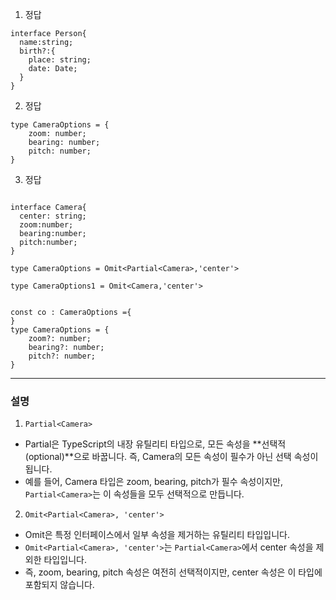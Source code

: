 1. 정답

```
interface Person{
  name:string;
  birth?:{
    place: string;
    date: Date;
  }
}
```

2. 정답

```
type CameraOptions = {
    zoom: number;
    bearing: number;
    pitch: number;
}
```

3. 정답

```

interface Camera{
  center: string;
  zoom:number;
  bearing:number;
  pitch:number;
}

type CameraOptions = Omit<Partial<Camera>,'center'>

type CameraOptions1 = Omit<Camera,'center'>


const co : CameraOptions ={
}
type CameraOptions = {
    zoom?: number;
    bearing?: number;
    pitch?: number;
}
```

---

### 설명

1. `Partial<Camera>`

- Partial은 TypeScript의 내장 유틸리티 타입으로, 모든 속성을 **선택적(optional)**으로 바꿉니다. 즉, Camera의 모든 속성이 필수가 아닌 선택 속성이 됩니다.
- 예를 들어, Camera 타입은 zoom, bearing, pitch가 필수 속성이지만, `Partial<Camera>`는 이 속성들을 모두 선택적으로 만듭니다.

2. `Omit<Partial<Camera>, 'center'>`

- Omit은 특정 인터페이스에서 일부 속성을 제거하는 유틸리티 타입입니다.
- `Omit<Partial<Camera>, 'center'>`는 `Partial<Camera>`에서 center 속성을 제외한 타입입니다.
- 즉, zoom, bearing, pitch 속성은 여전히 선택적이지만, center 속성은 이 타입에 포함되지 않습니다.
